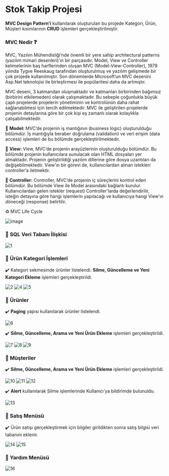 # Stok Takip Projesi

**MVC Design Pattern'i** kullanılarak oluşturulan bu projede Kategori, Ürün, Müşteri kısımlarının **CRUD** işlemleri gerçekleştirilmiştir. 

### **MVC Nedir** ❓

MVC, Yazılım Mühendisliği’nde önemli bir yere sahip architectural patterns (yazılım mimari desenleri)’ın bir parçasıdır. Model, View ve Controller kelimelerinin baş harflerinden oluşan MVC (Model-View-Controller), 1979 yılında Tygve Reeskaug tarafından oluşturulmuş ve yazılım gelişmede bir çok projede kullanılmıştır. Son dönemlerde Microsoft’un MVC desenini Asp.Net teknolojisi ile birleştirmesi ile popülaritesi daha da artmıştır.

MVC deseni, 3 katmandan oluşmaktadır ve katmanları birbirinden bağımsız (birbirini etkilemeden) olarak çalışmaktadır. Bu sebeple çoğunlukla büyük çaplı projelerde projelerin yönetiminin ve kontrolünün daha rahat sağlanabilmesi için tercih edilmektedir. MVC ile geliştirilen projelerde projenin detaylarına göre bir çok kişi eş zamanlı olarak kolaylıkla çalışabilmektedir.

🔴 **Model:**  MVC’de projenin iş mantığının (business logic) oluşturulduğu bölümdür. İş mantığıyla beraber doğrulama (validation) ve veri erişim (data access) işlemleri de bu bölümde gerçekleştirilmektedir.

🔴 **View:** View, MVC’de projenin arayüzlerinin oluşturulduğu bölümdür. Bu bölümde projenin kullanıcılara sunulacak olan HTML dosyaları yer almaktadır. Projenin geliştirildiği yazılım dillerine göre dosya uzantıları da değişebilmektedir. View’ın bir görevi de, kullanıcılardan alınan istekleri controller’a iletmektir.

🔴 **Controller:** Controller, MVC’de projenin iç süreçlerini kontrol eden bölümdür. Bu bölümde View ile Model arasındaki bağlantı kurulur. Kullanıcılardan gelen istekler (request) Controller’larda değerlendirilir, isteğin detayına göre hangi işlemlerin yapılacağı ve kullanıcıya hangi View’ın döneceği (response) belirtilir.

♻️ MVC Life Cycle 

![image](https://github.com/user-attachments/assets/59f83975-335d-4da1-8313-a5733ed6fd40)


### :round_pushpin:  SQL Veri Tabanı İlişkisi
![1](https://github.com/user-attachments/assets/c47c819a-6bfe-4c3a-8beb-d7e13af5a8bc)

### :round_pushpin:  Ürün Kategori İşlemleri

✔️ Kategori sekmesinde ürünler listelendi. **Silme, Güncelleme ve Yeni Kategori Ekleme** işlemleri gerçekleştirildi.

![2](https://github.com/user-attachments/assets/e7accd97-01cd-4845-b84a-5a5425ba268f)
![4](https://github.com/user-attachments/assets/c96e4203-e8f9-41cb-83c6-389b4514c356)
![5](https://github.com/user-attachments/assets/95006883-354f-47ca-a944-5a8c603a0cf3)

### :round_pushpin:  Ürünler

✔️ **Paging** yapısı kullanılarak ürünler listelendi. 

![6](https://github.com/user-attachments/assets/ba07414e-3835-468d-a8d0-bab4bf9d4d77)

✔️ **Silme, Güncelleme, Arama ve Yeni Ürün Ekleme** işlemleri gerçekleştirildi.

![7](https://github.com/user-attachments/assets/48fa8653-5277-4ff5-9085-1bafe23720a1)
![8](https://github.com/user-attachments/assets/b8cee981-9b87-4af9-9315-b9db262345d9)
![9](https://github.com/user-attachments/assets/377a6ea5-3f41-434f-91dc-10022bc7a25e)

### :round_pushpin: Müşteriler

✔️ **Silme, Güncelleme, Arama ve Yeni Ürün Ekleme** işlemleri gerçekleştirildi.

![10](https://github.com/user-attachments/assets/c2d79918-8897-444d-9438-ccf6facfc387)
![11](https://github.com/user-attachments/assets/61635d54-e949-4d47-bdad-66f9f055edc7)
![12](https://github.com/user-attachments/assets/98438736-77f6-40c3-b7d9-42d7166dbd23)

✔️ **Alert** kullanılarak Silme işlemlerinde Kullanıcı'ya bildirimde bulunuldu.

![13](https://github.com/user-attachments/assets/2b0b59af-0307-4d9d-81f1-e3fc490f32a5)

### :round_pushpin: Satış Menüsü

✔️ Ürün satışı gerçekleştirmek için bilgiler girildikten sonra satış bilgisi veri tabanını eklenir.

![14](https://github.com/user-attachments/assets/87da7ffc-dc26-4835-bb41-e0d04fc20da4)
![15](https://github.com/user-attachments/assets/254693b1-7db4-47f0-a307-b08a05e66922)

### :round_pushpin:  Yardım Menüsü

![16](https://github.com/user-attachments/assets/e0474b1d-d37d-4b56-af42-2523742cb245)


















